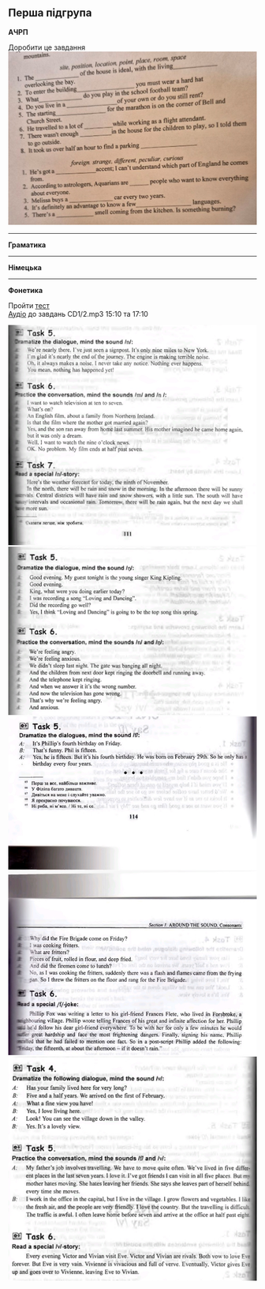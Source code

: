 <h2>Перша підгрупа</h2>

<strong>АЧРП</strong> <br>

Доробити це завдання
  <img src="2achrp.jpg" alt="">

---

<strong>Граматика</strong> <br>


---

<strong>Німецька</strong> <br>


---

<strong>Фонетика</strong> <br>

Пройти <a href="http://krnu.org/mod/quiz/view.php?id=506">тест</a> <br>
<a href="https://drive.google.com/drive/mobile/folders/1wS6gswOli-StjoNAvlZ7RwPoZV7mU7x8">Аудіо</a> до завдань CD1/2.mp3 15:10 та 17:10

<img src="2fn.jpg" alt="">
<img src="2fn2.jpg" alt="">
<img src="2fn3.jpg" alt="">
<img src="2fn4.jpg" alt="">
